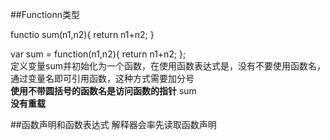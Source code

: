 ##Functionn类型

functio sum(n1,n2){
 return n1+n2;
}

var sum = function(n1,n2){
  return n1+n2;
};    
定义变量sum并初始化为一个函数，在使用函数表达式是，没有不要使用函数名，通过变量名即可引用函数，这种方式需要加分号     
**使用不带圆括号的函数名是访问函数的指针**  sum   
**没有重载**

##函数声明和函数表达式
  解释器会率先读取函数声明

